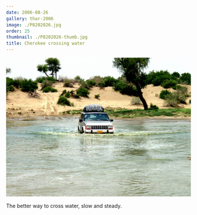 ```yaml
---
date: 2006-08-26
gallery: thar-2006
image: ./P8202026.jpg
order: 25
thumbnail: ./P8202026-thumb.jpg
title: Cherokee crossing water
---
```


![Cherokee crossing water](./P8202026.jpg)

The better way to cross water, slow and steady.